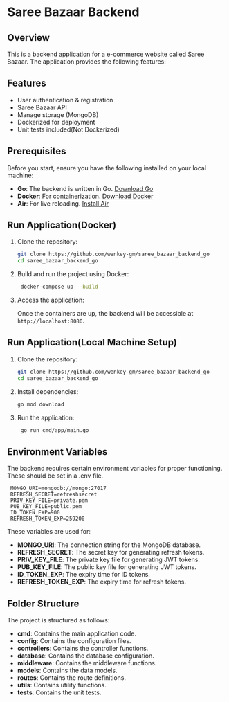 # Saree Bazaar Backend

## Overview

This is a backend application for a e-commerce website called Saree Bazaar. The application provides the following features:

## Features

- User authentication & registration
- Saree Bazaar API
- Manage storage (MongoDB)
- Dockerized for deployment
- Unit tests included(Not Dockerized)

## Prerequisites

Before you start, ensure you have the following installed on your local machine:

- **Go**: The backend is written in Go. [Download Go](https://golang.org/dl/)
- **Docker**: For containerization. [Download Docker](https://www.docker.com/products/docker-desktop)
- **Air**: For live reloading. [Install Air](https://github.com/air-verse/air)

## Run Application(Docker)

1. Clone the repository:
   ```bash
   git clone https://github.com/wenkey-gm/saree_bazaar_backend_go
   cd saree_bazaar_backend_go
   ```

2. Build and run the project using Docker:
   ```bash
    docker-compose up --build
    ```
3. Access the application:

   Once the containers are up, the backend will be accessible at `http://localhost:8080`.

## Run Application(Local Machine Setup)

1. Clone the repository:
   ```bash
   git clone https://github.com/wenkey-gm/saree_bazaar_backend_go
   cd saree_bazaar_backend_go
   ```

2. Install dependencies:
   ```bash
   go mod download
   ```

3. Run the application:
   ```bash
    go run cmd/app/main.go
   ```

## Environment Variables
The backend requires certain environment variables for proper functioning. These should be set in a .env file.
   ```
    MONGO_URI=mongodb://mongo:27017
    REFRESH_SECRET=refreshsecret
    PRIV_KEY_FILE=private.pem
    PUB_KEY_FILE=public.pem
    ID_TOKEN_EXP=900
    REFRESH_TOKEN_EXP=259200
   ```
These variables are used for:

- **MONGO_URI**: The connection string for the MongoDB database.
- **REFRESH_SECRET**: The secret key for generating refresh tokens.
- **PRIV_KEY_FILE**: The private key file for generating JWT tokens.
- **PUB_KEY_FILE**: The public key file for generating JWT tokens.
- **ID_TOKEN_EXP**: The expiry time for ID tokens.
- **REFRESH_TOKEN_EXP**: The expiry time for refresh tokens.

## Folder Structure

The project is structured as follows:

- **cmd**: Contains the main application code.
- **config**: Contains the configuration files.
- **controllers**: Contains the controller functions.
- **database**: Contains the database configuration.
- **middleware**: Contains the middleware functions.
- **models**: Contains the data models.
- **routes**: Contains the route definitions.
- **utils**: Contains utility functions.
- **tests**: Contains the unit tests.

